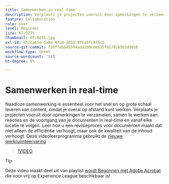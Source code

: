 ```yaml
---
title: Samenwerken in real-time
description: Verplaats je projecten vooruit door opmerkingen te verzamelen, samen te werken aan reacties en de voortgang van je documenten in real-time en vanaf elke locatie te volgen
feature: Collaboration
role: User
level: Beginner
jira: KT-8255
thumbnail: KT-8255.jpg
exl-id: d52ca81e-6a8e-47ad-a815-87ea8fc9f5c2
source-git-commit: f26ffeb845594ada1b0cde035f91781b5b1d3026
workflow-type: tm+mt
source-wordcount: '113'
ht-degree: 0%

---
```


# Samenwerken in real-time

Naadloze samenwerking is essentieel voor het snel en op grote schaal leveren van content, omdat je overal op afstand kunt werken. Verplaats je projecten vooruit door opmerkingen te verzamelen, samen te werken aan reacties en de voortgang van je documenten in real-time en vanaf elke locatie te volgen. Leer hoe u een revisieproces voor documenten maakt dat niet alleen de efficiëntie verhoogt, maar ook de kwaliteit van de inhoud verhoogt. Deze videoleerprogramma gebruikt de [ nieuwe werkruimteervaring ](new-workspace.md)

>[!VIDEO](https://video.tv.adobe.com/v/337500?quality=12&learn=on&hidetitle=true)

>[!TIP]
>
>Deze video maakt deel uit van playlist [ wordt Begonnen met Adobe Acrobat ](https://experienceleague.adobe.com/en/playlists/acrobat-get-started-business-users) die voor vrij op Experience League beschikbaar is!
